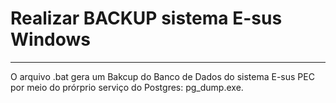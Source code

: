 # Realizar BACKUP sistema E-sus Windows
<hr>

O arquivo .bat gera um Bakcup do Banco de Dados do sistema E-sus PEC por meio do prórprio serviço do Postgres: pg_dump.exe.
